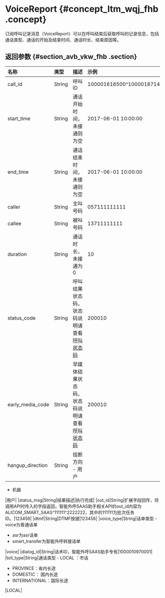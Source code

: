 # VoiceReport {#concept_ltm_wqj_fhb .concept}

订阅呼叫记录消息（VoiceReport）可以在呼叫结束后获取呼叫的记录信息，包括通话类型、通话的开始及结束时间、通话时长、结束原因等。

## 返回参数 {#section_avb_vkw_fhb .section}

|名称|类型|描述|示例|
|:-|:-|:-|:-|
|call\_id|String|呼叫ID|100001616500^100001871490|
|start\_time|String|通话开始时间，未接通则为空|2017-06-01 10:00:00|
|end\_time|String|通话结束时间，未接通则为空|2017-06-01 10:00:00|
|caller|String|主叫号码|057111111111|
|callee|String|被叫号码|13711111111|
|duration|String|通话时长，未接通为0|10|
|status\_code|String|呼叫结果状态码，状态码说明请查看[呼叫状态码](cn.zh-CN/API参考/消息回执/呼叫状态码.md)|200010|
|early\_media\_code|String|早媒体结果状态码，状态码说明请查看[呼叫状态码](cn.zh-CN/API参考/消息回执/呼叫状态码.md)|200010|
|hangup\_direction|String|挂断方向 -   用户
-   机器

 |用户|
|status\_msg|String|结果描述|执行完成|
|out\_id|String|扩展字段回传，将调用API时传入的字段返回，智能外呼SAAS助手相关API的out\_id内容为ALICOM\_SMART\_SAAS^111111^2222222，其中的111111为批次任务ID。|123456|
|dtmf|String|DTMF按键|123456|
|voice\_type|String|话单类型 -   voice为普通话单
-   asr为asr话单
-   smart\_transfer为智能外呼转接话单

 |voice|
|dialog\_id|String|话术ID，智能外呼SAAS助手专有|1000010970001|
|toll\_type|String|通话类型 -   LOCAL ：市话
-   PROVINCE：省内长途
-   DOMESTIC： 国内长途
-   INTERNATIONAL：国际长途

 |LOCAL|

